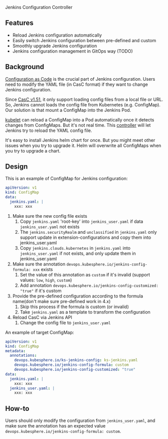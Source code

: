 Jenkins Configuration Controller

## Features

* Reload Jenkins configuration automatically
* Easily switch Jenkins configuration between pre-defined and custom
* Smoothly upgrade Jenkins configuration
* Jenkins configuration management in GitOps way (TODO)

## Background

[Configuration as Code](https://github.com/jenkinsci/configuration-as-code-plugin) is the crucial part of Jenkins configuration. 
Users need to modify the YAML file (in CasC format) if they want to change Jenkins configuration.

Since [CasC v1.51](https://github.com/jenkinsci/configuration-as-code-plugin/releases/tag/configuration-as-code-1.51), it 
only support loading config files from a local file or URL. So, Jenkins cannot loads the config file from Kubernetes (e.g. ConfigMap). 
Our solution is that mount a ConfigMap into the Jenkins Pod.

[kubelet](https://kubernetes.io/docs/reference/config-api/kubelet-config.v1beta1/#kubelet-config-k8s-io-v1beta1-KubeletConfiguration) 
can reload a ConfigMap into a Pod automatically once it detects changes from ConfigMaps. But it's not real time. 
This [controller](https://github.com/kubesphere/ks-devops/tree/master/controllers/jenkinsconfig) will let Jenkins try to 
reload the YAML config file.

It's easy to install Jenkins helm chart for once. But you might meet other issues when you try to upgrade it. Helm will 
overwrite all ConfigMaps when you try to upgrade a chart.

## Design

This is an example of ConfigMap for Jenkins configuration:

```yaml
apiVersion: v1
kind: ConfigMap
data:
  jenkins.yaml: |
    xxx: xxx
```

1. Make sure the new config file exists
   1. Copy `jenkins.yaml` 'root-key' into `jenkins_user.yaml` if data `jenkins_user.yaml` not exists
   2. The `jenkins.securityRealm` and `unclassified` in `jenkins.yaml` only support update in extension-configurations and copy them into jenkins_user.yaml
   3. Copy `jenkins.clouds.kubernetes` in `jenkins.yaml` into `jenkins_user.yaml` if not exists, and only update them in jenkins_user.yaml
1. Make sure the annotation `devops.kubesphere.io/jenkins-config-formula: xxx` exists
   1. Set the value of this annotation as `custom` if it's invalid (support values: `low`, `high`, `custom`)
   1. Add annotation `devops.kubesphere.io/jenkins-config-customized: "true"` if it's custom
1. Provide the pre-defined configuration according to the formula name(don't make sure pre-defined work in 4.x)
   1. Skip this process if the formula is custom (or invalid)
   1. Take `jenkins.yaml` as a template to transform the configuration
1. Reload CasC via Jenkins API
   1. Change the config file to `jenkins_user.yaml`

An example of target ConfigMap:

```yaml
apiVersion: v1
kind: ConfigMap
metadata:
  annotations:
    devops.kubesphere.io/ks-jenkins-config: ks-jenkins.yaml
    devops.kubesphere.io/jenkins-config-formula: custom
    devops.kubesphere.io/jenkins-config-customized: "true"
data:
  jenkins.yaml: |
    xxx: xxx
  jenkins_user.yaml: |
    xxx: xxx
```

## How-to

Users should only modify the configuration from `jenkins_user.yaml`, and make sure the annotation has an expected value
`devops.kubesphere.io/jenkins-config-formula: custom`.
